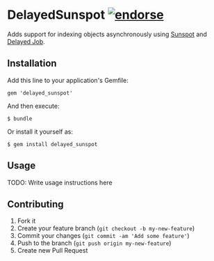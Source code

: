 # DelayedSunspot [![endorse](http://api.coderwall.com/anthonator/endorsecount.png)](http://coderwall.com/anthonator)

Adds support for indexing objects asynchronously using [Sunspot](https://github.com/sunspot/sunspot) and [Delayed Job](https://github.com/collectiveidea/delayed_job).

## Installation

Add this line to your application's Gemfile:

    gem 'delayed_sunspot'

And then execute:

    $ bundle

Or install it yourself as:

    $ gem install delayed_sunspot

## Usage

TODO: Write usage instructions here

## Contributing

1. Fork it
2. Create your feature branch (`git checkout -b my-new-feature`)
3. Commit your changes (`git commit -am 'Add some feature'`)
4. Push to the branch (`git push origin my-new-feature`)
5. Create new Pull Request
